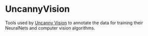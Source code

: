 # UncannyVision

Tools used by [Uncanny Vision](uncannyvision.com) to annotate the data for training their NeuralNets and computer vision algorithms.
